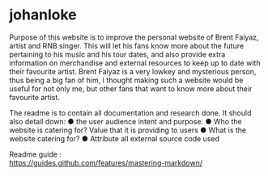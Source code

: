 # johanloke
Purpose of this website is to improve the personal website of Brent Faiyaz, artist and RNB singer. 
This will let his fans know more about the future pertaining to his music and his tour dates, and also provide extra information on merchandise and external resources to keep up to date with their favourite artist.
Brent Faiyaz is a very lowkey and mysterious person, thus being a big fan of him, I thought making such a website would be useful for not only me, but other fans that want to know more about their favourite artist.


The readme is to contain all documentation and research done.
It should also detail down:
● the user audience intent and purpose.
● Who the website is catering for? Value that it is providing to users
● What is the website catering for?
● Attribute all external source code used

Readme guide :  
https://guides.github.com/features/mastering-markdown/

